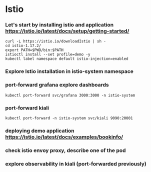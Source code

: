 # Istio


### Let's start by installing istio and application https://istio.io/latest/docs/setup/getting-started/

```
curl -L https://istio.io/downloadIstio | sh -
cd istio-1.17.2/
export PATH=$PWD/bin:$PATH
istioctl install --set profile=demo -y
kubectl label namespace default istio-injection=enabled
```
### Explore Istio installation in istio-system namespace
### port-forward grafana explore dashboards
```
kubectl port-forward svc/grafana 3000:3000 -n istio-system 
```
### port-forward kiali
```
kubectl port-forward -n istio-system svc/kiali 9090:20001
```

### deploying demo application https://istio.io/latest/docs/examples/bookinfo/



### check istio envoy proxy, describe one of the pod
### explore observability in kiali (port-forwarded previously) 